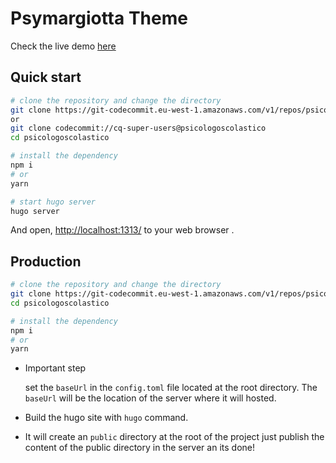 # Psymargiotta Theme

Check the live demo [here](http://www.psicologoscolastico.it.s3-website.eu-south-1.amazonaws.com/)

## Quick start

```bash
# clone the repository and change the directory
git clone https://git-codecommit.eu-west-1.amazonaws.com/v1/repos/psicologoscolastico
or
git clone codecommit://cq-super-users@psicologoscolastico
cd psicologoscolastico

# install the dependency
npm i 
# or
yarn 

# start hugo server
hugo server
```

And open, [http://localhost:1313/](http://localhost:1313/) to your web browser .

## Production

```bash
# clone the repository and change the directory
git clone https://git-codecommit.eu-west-1.amazonaws.com/v1/repos/psicologoscolastico
cd psicologoscolastico

# install the dependency
npm i 
# or
yarn 
```

- Important step

  set the `baseUrl` in the `config.toml` file located at the root directory. The `baseUrl` will be the location of the server where it will hosted.

- Build the hugo site with `hugo` command.

- It will create an `public` directory at the root of the project just publish the content of the public directory in the server an its done!